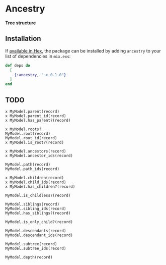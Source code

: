 # Ancestry

**Tree structure**

## Installation

If [available in Hex](https://hex.pm/docs/publish), the package can be installed
by adding `ancestry` to your list of dependencies in `mix.exs`:

```elixir
def deps do
  [
    {:ancestry, "~> 0.1.0"}
  ]
end
```

## TODO

```
x MyModel.parent(record)
x MyModel.parent_id(record)
x MyModel.has_parent?(record)

x MyModel.roots?
MyModel.root(record)
MyModel.root_id(record)
x MyModel.is_root?(record)

x MyModel.ancestors(record)
x MyModel.ancestor_ids(record)

MyModel.path(record)
MyModel.path_ids(record)

x MyModel.children(record)
x MyModel.child_ids(record)
x MyModel.has_children?(record)

MyModel.is_childless?(record)

MyModel.siblings(record)
MyModel.sibling_ids(record)
MyModel.has_siblings?(record)

MyModel.is_only_child?(record)

MyModel.descendants(record)
MyModel.descendant_ids(record)

MyModel.subtree(record)
MyModel.subtree_ids(record)

MyModel.depth(record)
```
